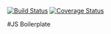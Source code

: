 [![Build Status](https://img.shields.io/travis/langphil/js-boilerplate.svg?style=flat-square)](https://travis-ci.org/langphil/js-boilerplate)
[![Coverage Status](https://img.shields.io/coveralls/langphil/js-boilerplate.svg?style=flat-square)](https://coveralls.io/github/langphil/js-boilerplate)

#JS Boilerplate
